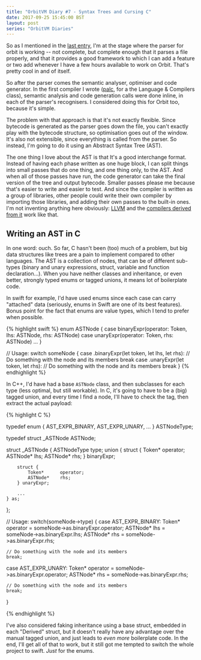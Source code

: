 ```yaml
---
title: "OrbitVM Diary #7 - Syntax Trees and Cursing C"
date: 2017-09-25 15:45:00 BST
layout: post
series: "OrbitVM Diaries"
---
```


So as I mentioned in the [last entry][1], I'm at the stage where the parser for
orbit is working -- not complete, but complete enough that it parses a file
properly, and that it provides a good framework to which I can add a feature or
two add whenever I have a few hours available to work on Orbit. That's pretty
cool in and of itself.

So after the parser comes the semantic analyser, optimiser and code generator.
In the first compiler I wrote ([palc][2], for a the Language & Compilers class),
semantic analysis and code generation calls were done inline, in each of the
parser's recognisers. I considered doing this for Orbit too, because it's
simple.

The problem with that approach is that it's not exactly flexible. Since bytecode
is generated as the parser goes down the file, you can't exactly play with the
bytecode structure, so optimisation goes out of the window. It's also not
extensible, since everything is called from the parser. So instead, I'm going
to do it using an Abstract Syntax Tree (AST).

The one thing I love about the AST is that It's a good interchange format.
Instead of having each phase written as one huge block, I can split things into
small passes that do one thing, and one thing only, to the AST. And when all
of those passes have run, the code generator can take the final version of
the tree and output bytecode. Smaller passes please me because that's easier
to write and easier to test. And since the compiler is written as a group of
libraries, other people could write their own compiler by importing those
libraries, and adding their own passes to the built-in ones. I'm not inventing
anything here obviously: [LLVM][3] and the [compilers derived from it][4]
work like that.

## Writing an AST in C

In one word: ouch. So far, C hasn't been (too) much of a problem, but big data
structures like trees are a pain to implement compared to other languages. The
AST is a collection of nodes, that can be of different sub-types (binary and
unary expressions, struct, variable and function declaration...). When you have
neither classes and inheritance, or even better, strongly typed enums or tagged
unions, it means lot of boilerplate code.

In swift for example, I'd have used enums since each case can carry "attached"
data (seriously, enums in Swift are one of its best features). Bonus point for
the fact that enums are value types, which I tend to prefer when possible.

{% highlight swift %}
enum ASTNode {
    case binaryExpr(operator: Token, lhs: ASTNode, rhs: ASTNode)
    case unaryExpr(operator: Token, rhs: ASTNode)
    ...
}

// Usage:
switch someNode {
case .binaryExpr(let token, let lhs, let rhs):
    // Do something with the node and its members
    break
case .unaryExpr(let token, let rhs):
    // Do something with the node and its members
    break
}
{% endhighlight %}

In C++, I'd have had a base `ASTNode` class, and then subclasses for each type
(less optimal, but still workable). In C, it's going to have to be a (big)
tagged union, and every time I find a node, I'll have to check the tag, then
extract the actual payload:

{% highlight C %}

typedef enum {
    AST_EXPR_BINARY,
    AST_EXPR_UNARY,
    ...
} ASTNodeType;

typedef struct _ASTNode ASTNode;

struct _ASTNode {
    ASTNodeType         type;
    union {
        struct {
            Token*      operator;
            ASTNode*    lhs;
            ASTNode*    rhs;
        } binaryExpr;
        
        struct {
            Token*      operator;
            ASTNode*    rhs;
        } unaryExpr;
        
        ...
    } as;
};

// Usage:
switch(someNode->type) {
case AST_EXPR_BINARY:
    Token* operator = someNode->as.binaryExpr.operator;
    ASTNode* lhs = someNode->as.binaryExpr.lhs;
    ASTNode* rhs = someNode->as.binaryExpr.rhs;
    
    // Do something with the node and its members
    break;

case AST_EXPR_UNARY:
    Token* operator = someNode->as.binaryExpr.operator;
    ASTNode* rhs = someNode->as.binaryExpr.rhs;
    
    // Do something with the node and its members
    break;
}

{% endhighlight %}

I've also considered faking inheritance using a base struct, embedded in each
"Derived" struct, but it doesn't really have any advantage over the manual
tagged union, and just leads to *even more* boilerplate code. In the end, I'll
get all of that to work, but it still got me tempted to switch the whole project
to swift. *Just* for the enums.

 [1]: https://amyparent.com/post/orbitvm-diary-6
 [2]: https://github.com/amyinorbit/palc
 [3]: https://llvm.org
 [4]: https://github.com/apple/swift
